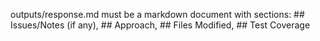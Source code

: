 outputs/response.md must be a markdown document with sections: ## Issues/Notes (if any), ## Approach, ## Files Modified, ## Test Coverage
